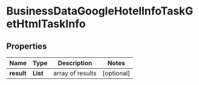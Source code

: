 # BusinessDataGoogleHotelInfoTaskGetHtmlTaskInfo


## Properties

| Name | Type | Description | Notes |
|------------ | ------------- | ------------- | -------------|
**result** | **List<BusinessDataGoogleHotelInfoTaskGetHtmlResultInfo>** | array of results |[optional]|